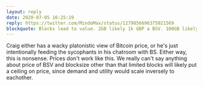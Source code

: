 ```yaml
---
layout: reply
date: 2020-07-05 16:25:19
reply: https://twitter.com/MindoMax/status/1279856696375021569
blockquote: Blocks lead to value. 2GB likely 1k GBP a BSV. 100GB likely 2.5k GBP a BSV. 100GB likely 10k GBP a BSV. It is value through use.
---
```


Craig either has a wacky platonistic view of Bitcoin price, or he's just intentionally feeding the sycophants in his chatroom with BS. Either way, this is nonsense. Prices don't work like this. We really can't say anything about price of BSV and blocksize other than that limited blocks will likely put a ceiling on price, since demand and utility would scale inversely to eachother.
